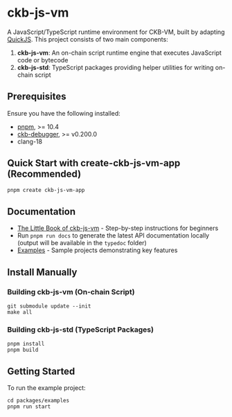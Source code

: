 # ckb-js-vm

A JavaScript/TypeScript runtime environment for CKB-VM, built by adapting [QuickJS](https://bellard.org/quickjs/). This project consists of two main components:

1. **ckb-js-vm**: An on-chain script runtime engine that executes JavaScript code or bytecode
2. **ckb-js-std**: TypeScript packages providing helper utilities for writing on-chain script

## Prerequisites

Ensure you have the following installed:

- [pnpm](https://pnpm.io/), >= 10.4
- [ckb-debugger](https://github.com/nervosnetwork/ckb-standalone-debugger), >= v0.200.0
- clang-18


## Quick Start with create-ckb-js-vm-app (Recommended)

```bash
pnpm create ckb-js-vm-app
```


## Documentation
  - [The Little Book of ckb-js-vm](./docs/tutorial/src/SUMMARY.md) - Step-by-step instructions for beginners
  - Run `pnpm run docs` to generate the latest API documentation locally (output will be available in the `typedoc` folder)
  - [Examples](./packages/examples/README.md) - Sample projects demonstrating key features

## Install Manually

### Building ckb-js-vm (On-chain Script)

```shell
git submodule update --init
make all
```

### Building ckb-js-std (TypeScript Packages)

```shell
pnpm install
pnpm build
```

## Getting Started

To run the example project:

```shell
cd packages/examples
pnpm run start
```
